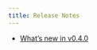 ```yaml
---
title: Release Notes
---
```


- [What’s new in v0.4.0](./docs/about/release-notes/release-notes-v0_4_0.md)